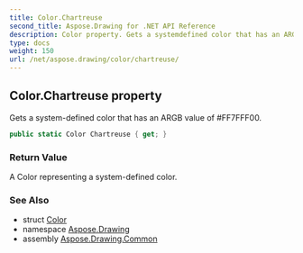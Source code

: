 ```yaml
---
title: Color.Chartreuse
second_title: Aspose.Drawing for .NET API Reference
description: Color property. Gets a systemdefined color that has an ARGB value of FF7FFF00
type: docs
weight: 150
url: /net/aspose.drawing/color/chartreuse/
---
```

## Color.Chartreuse property

Gets a system-defined color that has an ARGB value of #FF7FFF00.

```csharp
public static Color Chartreuse { get; }
```

### Return Value

A Color representing a system-defined color.

### See Also

* struct [Color](../)
* namespace [Aspose.Drawing](../../color/)
* assembly [Aspose.Drawing.Common](../../../)


